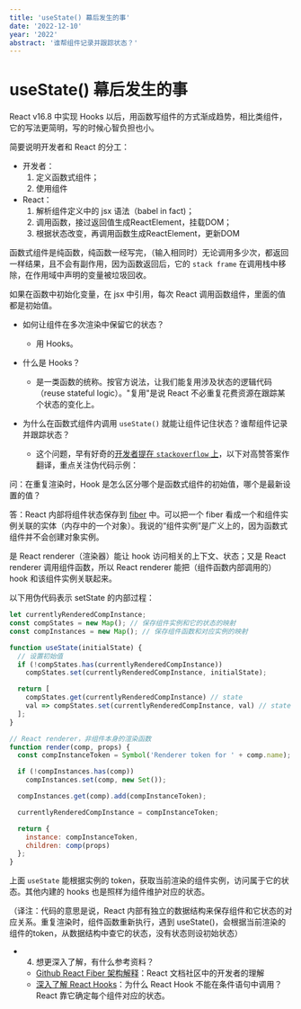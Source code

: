 ```yaml
---
title: 'useState() 幕后发生的事'
date: '2022-12-10'
year: '2022'
abstract: '谁帮组件记录并跟踪状态？'
---
```


# useState() 幕后发生的事

React v16.8 中实现 Hooks 以后，用函数写组件的方式渐成趋势，相比类组件，它的写法更简明，写的时候心智负担也小。

简要说明开发者和 React 的分工：
  - 开发者：
    1. 定义函数式组件；
    2. 使用组件
  - React：
    1. 解析组件定义中的 jsx 语法（babel in fact)；
    2. 调用函数，接过返回值生成ReactElement，挂载DOM；
    3. 根据状态改变，再调用函数生成ReactElement，更新DOM

函数式组件是纯函数，纯函数一经写完，（输入相同时）无论调用多少次，都返回一样结果，且不会有副作用，因为函数返回后，它的 `stack frame` 在调用栈中移除，在作用域中声明的变量被垃圾回收。

如果在函数中初始化变量，在 jsx 中引用，每次 React 调用函数组件，里面的值都是初始值。

- 如何让组件在多次渲染中保留它的状态？
  - 用 Hooks。

- 什么是 Hooks？
  - 是一类函数的统称。按官方说法，让我们能复用涉及状态的逻辑代码（reuse stateful logic）。"复用"是说 React 不必重复花费资源在跟踪某个状态的变化上。

- 为什么在函数式组件内调用 `useState()` 就能让组件记住状态？谁帮组件记录并跟踪状态？
  - 这个问题，早有好奇的[开发者提在 `stackoverflow` 上](https://stackoverflow.com/questions/53729917/react-hooks-whats-happening-under-the-hood)，以下对高赞答案作翻译，重点关注伪代码示例：

问：在重复渲染时，Hook 是怎么区分哪个是函数式组件的初始值，哪个是最新设置的值？

答：React 内部将组件状态保存到 [fiber](https://github.com/acdlite/react-fiber-architecture#what-is-a-fiber) 中。可以把一个 fiber 看成一个和组件实例关联的实体（内存中的一个对象）。我说的“组件实例”是广义上的，因为函数式组件并不会创建对象实例。

是 React renderer（渲染器）能让 hook 访问相关的上下文、状态；又是 React renderer 调用组件函数，所以 React renderer 能把（组件函数内部调用的）hook 和该组件实例关联起来。

以下用伪代码表示 setState 的内部过程：

```js
let currentlyRenderedCompInstance;
const compStates = new Map(); // 保存组件实例和它的状态的映射
const compInstances = new Map(); // 保存组件函数和对应实例的映射

function useState(initialState) {
  // 设置初始值
  if (!compStates.has(currentlyRenderedCompInstance))
    compStates.set(currentlyRenderedCompInstance, initialState);

  return [
    compStates.get(currentlyRenderedCompInstance) // state
    val => compStates.set(currentlyRenderedCompInstance, val) // state setter
  ];
}

// React renderer，非组件本身的渲染函数
function render(comp, props) {
  const compInstanceToken = Symbol('Renderer token for ' + comp.name);

  if (!compInstances.has(comp))
    compInstances.set(comp, new Set());

  compInstances.get(comp).add(compInstanceToken);

  currentlyRenderedCompInstance = compInstanceToken;

  return {
    instance: compInstanceToken,
    children: comp(props)
  };
}
```

上面 `useState` 能根据实例的 token，获取当前渲染的组件实例，访问属于它的状态。其他内建的 hooks 也是照样为组件维护对应的状态。

（译注：代码的意思是说，React 内部有独立的数据结构来保存组件和它状态的对应关系。重复渲染时，组件函数重新执行，遇到 useState()，会根据当前渲染的组件的token，从数据结构中查它的状态，没有状态则设初始状态）

- 4. 想更深入了解，有什么参考资料？
  - [Github React Fiber 架构解释](https://github.com/acdlite/react-fiber-architecture#what-is-a-fiber)：React 文档社区中的开发者的理解
  - [深入了解 React Hooks](https://www.callibrity.com/blog/deep-dive-into-react-hooks-and-complex-functional-components)：为什么 React Hook 不能在条件语句中调用？React 靠它确定每个组件对应的状态。